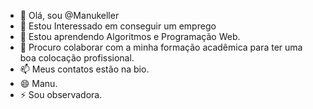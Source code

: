 - 👋 Olá, sou @Manukeller
- 👀 Estou Interessado em conseguir um emprego
- 🌱 Estou aprendendo Algoritmos e Programação Web. 
- 💞️ Procuro colaborar com a minha formação acadêmica para ter uma boa colocação profissional.
- 📫 Meus contatos estão na bio.
- 😄 Manu.
- ⚡ Sou observadora.

<!---
Manukeller/Manukeller is a ✨ special ✨ repository because its `README.md` (this file) appears on your GitHub profile.
You can click the Preview link to take a look at your changes.
--->
